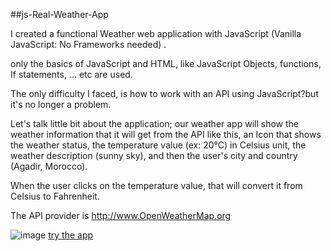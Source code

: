 ##js-Real-Weather-App

I created a functional Weather web application with JavaScript (Vanilla JavaScript: No Frameworks needed) .

only the basics of JavaScript and HTML, like JavaScript Objects, functions, If statements, ... etc are used.

The only difficulty I faced, is how to work with an API using JavaScript?but it's no longer a problem.

Let's talk little bit about the application; our weather app will show the weather information that it will get from the API like this, an Icon that shows the weather status, the temperature value (ex: 20°C) in Celsius unit, the weather description (sunny sky), and then the user's city and country (Agadir, Morocco).

When the user clicks on the temperature value, that will convert it from Celsius to Fahrenheit.

The API provider is http://www.OpenWeatherMap.org

![image](https://github.com/Manal-Lahmidi/js-Real-Weather-App/assets/129679210/1ede1583-d5c9-498d-aa1e-77bd7c4c6426)
[try the app](https://real-time-wheather.netlify.app/)
